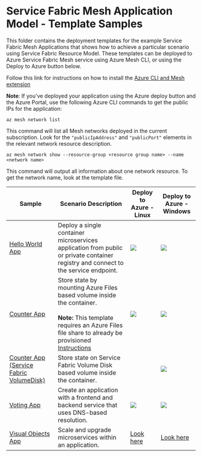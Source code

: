 # Service Fabric Mesh Application Model - Template Samples

This folder contains the deployment templates for the example Service Fabric Mesh Applications that shows how to achieve a particular scenario using Service Fabric Resource Model. These templates can be deployed to Azure Service Fabric Mesh service using Azure Mesh CLI, or using the Deploy to Azure button below.

Follow this link for instructions on how to install the [Azure CLI and Mesh extension](https://docs.microsoft.com/en-us/azure/service-fabric-mesh/service-fabric-mesh-howto-setup-cli)

**Note**:
If you've deployed your application using the Azure deploy button and the Azure Portal, use the following Azure CLI commands to get the public IPs for the application:

``az mesh network list``

This command will list all Mesh networks deployed in the current subscription. Look for the ``"publicIpAddress"`` and ``"publicPort"`` elements in the relevant network resource description.

``az mesh network show --resource-group <resource group name> --name <network name>``

This command will output all information about one network resource. To get the network name, look at the template file.

|Sample|Scenario Description|Deploy to Azure - Linux|Deploy to Azure - Windows|
|------------|--------------------|-----------------------|-------------------------|
| [Hello World App](./helloworld) | Deploy a single container microservices application from public or private container registry and connect to the service endpoint. | <a href="https://portal.azure.com/#create/Microsoft.Template/uri/https%3A%2F%2Fraw.githubusercontent.com%2FAzure-Samples%2Fservice-fabric-mesh%2Fmaster%2Ftemplates%2Fhelloworld%2Fmesh_rp.linux.json" target="_blank"><img src="https://azuredeploy.net/deploybutton.png"/></a> | <a href="https://portal.azure.com/#create/Microsoft.Template/uri/https%3A%2F%2Fraw.githubusercontent.com%2FAzure-Samples%2Fservice-fabric-mesh%2Fmaster%2Ftemplates%2Fhelloworld%2Fmesh_rp.windows.json" target="_blank"><img src="https://azuredeploy.net/deploybutton.png"/></a> |
| [Counter App](./counter) | Store state by mounting Azure Files based volume inside the container. <br><br> **Note:** This template requires an Azure Files file share to already be provisioned [Instructions](https://docs.microsoft.com/en-us/azure/storage/files/storage-how-to-create-file-share) | <a href="https://portal.azure.com/#create/Microsoft.Template/uri/https%3A%2F%2Fraw.githubusercontent.com%2FAzure-Samples%2Fservice-fabric-mesh%2F2018-09-01-preview%2Ftemplates%2Fcounter%2Fcounter.azurefilesvolume.linux.json" target="_blank"><img src="https://azuredeploy.net/deploybutton.png"/></a> | <a href="https://portal.azure.com/#create/Microsoft.Template/uri/https%3A%2F%2Fraw.githubusercontent.com%2FAzure-Samples%2Fservice-fabric-mesh%2F2018-09-01-preview%2Ftemplates%2Fcounter%2Fcounter.azurefilesvolume.windows.json" target="_blank"><img src="https://azuredeploy.net/deploybutton.png"/></a> |
| [Counter App (Service Fabric VolumeDisk)](./counter) | Store state on Service Fabric Volume Disk based volume inside the container. |  | <a href="https://portal.azure.com/#create/Microsoft.Template/uri/https%3A%2F%2Fraw.githubusercontent.com%2FAzure-Samples%2Fservice-fabric-mesh%2Fmaster%2Ftemplates%2FcounterSFVolumeDisk%2Fsfvd_mesh_rp.windows.json" target="_blank"><img src="https://azuredeploy.net/deploybutton.png"/></a> |
| [Voting App](./voting) | Create an application with a frontend and backend service that uses DNS-based resolution. | <a href="https://portal.azure.com/#create/Microsoft.Template/uri/https%3A%2F%2Fraw.githubusercontent.com%2FAzure-Samples%2Fservice-fabric-mesh%2Fmaster%2Ftemplates%2Fvoting%2Fmesh_rp.linux.json" target="_blank"><img src="https://azuredeploy.net/deploybutton.png"/></a> | <a href="https://portal.azure.com/#create/Microsoft.Template/uri/https%3A%2F%2Fraw.githubusercontent.com%2FAzure-Samples%2Fservice-fabric-mesh%2Fmaster%2Ftemplates%2Fvoting%2Fmesh_rp.windows.json" target="_blank"><img src="https://azuredeploy.net/deploybutton.png"/></a> |
| [Visual Objects App](./visualobjects) | Scale and upgrade microservices within an application.  | [Look here](./visualobjects/)  | [Look here](./visualobjects/) |